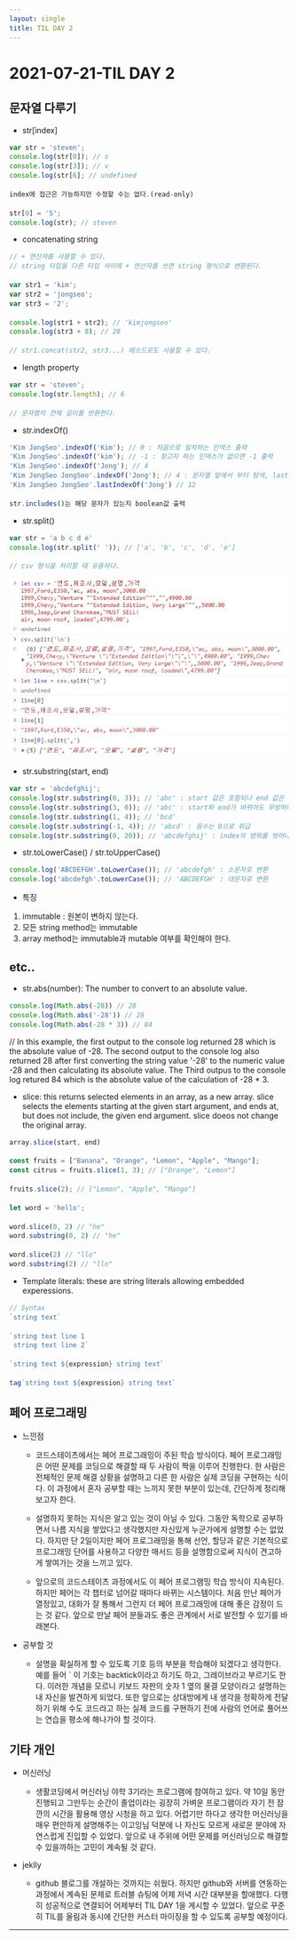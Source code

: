 ```yaml
---
layout: single
title: TIL DAY 2
---
```


# 2021-07-21-TIL DAY 2

## 문자열 다루기

- str[index]

```jsx
var str = 'steven';
console.log(str[0]); // s
console.log(str[3]); // v
console.log(str[6]; // undefined

index에 접근은 가능하지만 수정할 수는 없다.(read-only)

str[0] = 'S';
console.log(str); // steven
```

- concatenating string

```jsx
// + 연산자를 사용할 수 있다.
// string 타입을 다른 타입 사이에 + 연산자를 쓰면 string 형식으로 변환된다.

var str1 = 'kim';
var str2 = 'jongseo';
var str3 = '2';

console.log(str1 + str2); // 'kimjongseo'
console.log(str3 + 8); // 28

// str1.concat(str2, str3...) 메소드로도 사용할 수 있다.
```

- length property

```jsx
var str = 'steven';
console.log(str.length); // 6

// 문자열의 전체 길이를 반환한다.
```

- str.indexOf()

```jsx
'Kim JongSeo'.indexOf('Kim'); // 0 : 처음으로 일치하는 인덱스 출력
'Kim JongSeo'.indexOf('kim'); // -1 : 찾고자 하는 인덱스가 없으면 -1 출력
'Kim JongSeo'.indexOf('Jong'); // 4
'Kim JongSeo JongSeo'.indexOf('Jong'); // 4 : 문자열 앞에서 부터 탐색, lastIndexOf는 문자열 뒤에서 부터 탐색
'Kim JongSeo JongSeo'.lastIndexOf('Jong') // 12

str.includes()는 해당 문자가 있는지 boolean값 출력
```

- str.split()

```jsx
var str = 'a b c d e'
console.log(str.split(' ')); // ['a', 'b', 'c', 'd', 'e']

// csv 형식을 처리할 때 유용하다.
```

![이미지](../assets/images/str.split.JPG)

- str.substring(start, end)

```jsx
var str = 'abcdefghij';
console.log(str.substring(0, 3)); // 'abc' : start 값은 포함되나 end 값은 포함되지 않는다.
console.log(str.substring(3, 0)); // 'abc' : start와 end가 바뀌어도 무방하다.
console.log(str.substring(1, 4)); // 'bcd'
console.log(str.substring(-1, 4)); // 'abcd' : 음수는 0으로 취급
console.log(str.substring(0, 20)); // 'abcdefghij' : index의 범위를 벗어나면 마지막까지 출력된다.
```

- str.toLowerCase() / str.toUpperCase()

```jsx
console.log('ABCDEFGH'.toLowerCase()); // 'abcdefgh' : 소문자로 변환
console.log('abcdefgh'.toLowerCase()); // 'ABCDEFGH' : 대문자로 변환
```

- 특징
1. immutable : 원본이 변하지 않는다.
2. 모든 string method는 immutable
3. array method는 immutable과 mutable 여부를 확인해야 한다.



## etc..

- str.abs(number): The number to convert to an absolute value.

```jsx
console.log(Math.abs(-28)) // 28
console.log(Math.abs('-28')) // 28
console.log(Math.abs(-28 * 3)) // 84
```

// In this example, the first output to the console log returned 28 which is the absolute value of -28. The second output to the console log also returned 28 after first converting the string value '-28' to the numeric value -28 and then calculating its absolute value. The Third outpus to the console log retured 84 which is the absolute  value of the calculation of -28 * 3.

- slice: this returns selected elements in an array, as a new array. slice selects the elements starting at the given start argument, and ends at, but does not include, the given end argument. slice doeos not change the original array.

```jsx
array.slice(start, end)

const fruits = ["Banana", "Orange", "Lemon", "Apple", "Mango"];
const citrus = fruits.slice(1, 3); // ["Orange", "Lemon"]

fruits.slice(2); // ["Lemon", "Apple", "Mango"]

let word = 'hello';

word.slice(0, 2) // "he"
word.substring(0, 2) // "he"

word.slice(2) // "llo"
word.substring(2) // "llo"
```

- Template literals: these are string literals allowing embedded experessions.

```jsx
// Syntax
`string text`

`string text line 1
 string text line 2`

`string text ${expression} string text`

tag`string text ${expression} string text`
```



## 페어 프로그래밍

- 느낀점

    - 코드스테이츠에서는 페어 프로그래밍이 주된 학습 방식이다. 페어 프로그래밍은 어떤 문제를 코딩으로 해결할 때 두 사람이 짝을 이루어 진행한다. 한 사람은 전체적인 문제 해결 상황을 설명하고 다른 한 사람은 실제 코딩을 구현하는 식이다. 이 과정에서 혼자 공부할 때는 느끼지 못한 부분이 있는데, 간단하게 정리해보고자 한다.

    - 설명하지 못하는 지식은 알고 있는 것이 아닐 수 있다. 그동안 독학으로 공부하면서 나름 지식을 쌓았다고 생각했지만 자신있게 누군가에게 설명할 수는 없었다. 하지만 단 2일이지만 페어 프로그래밍을 통해 선언, 할당과 같은 기본적으로 프로그래밍 단어를 사용하고 다양한 매서드 등을 설명함으로써 지식이 견고하게 쌓여가는 것을 느끼고 있다.

    - 앞으로의 코드스테이츠 과정에서도 이 페어 프로그램밍 학습 방식이 지속된다. 하지만 페어는 각 챕터로 넘어갈 때마다 바뀌는 시스템이다. 처음 만난 페어가 열정있고, 대화가 잘 통해서 그런지 더 페어 프로그래밍에 대해 좋은 감정이 드는 것 같다. 앞으로 만날 페어 분들과도 좋은 관계에서 서로 발전할 수 있기를 바래본다.

    

- 공부할 것

    - 설명을 확실하게 할 수 있도록 기호 등의 부분을 학습해야 되겠다고 생각한다.  예를 들어 ` 이 기호는 backtick이라고 하기도 하고, 그레이브라고 부르기도 한다. 이러한 개념을 모르니 키보드 자판의 숫자 1 옆의 물결 모양이라고 설명하는 내 자신을 발견하게 되었다. 또한 앞으로는 상대방에게 내 생각을 정확하게 전달하기 위해 수도 코드라고 하는 실제 코드를 구현하기 전에 사람의 언어로 풀어쓰는 연습을 평소에 해나가야 할 것이다.




## 기타 개인

- 머신러닝

    - 생활코딩에서 머신러닝 야학 3기라는 프로그램에 참여하고 있다. 약 10일 동안 진행되고 그만두는 순간이 졸업이라는 굉장히 가벼운 프로그램이라 자기 전 잠깐의 시간을 활용해 영상 시청을 하고 있다. 어렵기만 하다고 생각한 머신러닝을 매우 편안하게 설명해주는 이고잉님 덕분에 나 자신도 모르게 새로운 분야에 자연스럽게 진입할 수 있었다. 앞으로 내 주위에 어떤 문제를 머신러닝으로 해결할 수 있을까하는 고민이 계속될 것 같다.





- jeklly

    - github 블로그를 개설하는 것까지는 쉬웠다. 하지만 github와 서버를 연동하는 과정에서 계속된 문제로 트러블 슈팅에 어제 저녁 시간 대부분을 할애했다. 다행히 성공적으로 연결되어 어제부터 TIL DAY 1을 게시할 수 있었다. 앞으로 꾸준히 TIL를 올림과 동시에 간단한 커스터 마이징을 할 수 있도록 공부할 예정이다.

      

------

